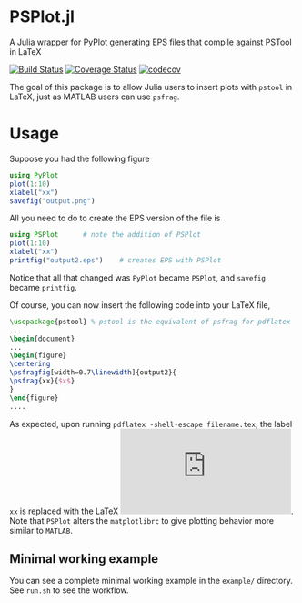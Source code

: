 # PSPlot.jl
A Julia wrapper for PyPlot generating EPS files that compile against PSTool in LaTeX

[![Build Status](https://travis-ci.org/reesepathak/PSPlot.jl.svg?branch=master)](https://travis-ci.org/reesepathak/PSPlot.jl)
[![Coverage Status](https://coveralls.io/repos/github/reesepathak/PSPlot.jl/badge.svg?branch=master)](https://coveralls.io/github/reesepathak/PSPlot.jl?branch=master)
[![codecov](https://codecov.io/gh/reesepathak/PSPlot.jl/branch/master/graph/badge.svg)](https://codecov.io/gh/reesepathak/PSPlot.jl)


The goal of this package is to allow Julia users to insert plots with `pstool` in LaTeX, just as MATLAB users can use
`psfrag`. 

# Usage
Suppose you had the following figure

```julia
using PyPlot
plot(1:10)
xlabel("xx")
savefig("output.png")
```

All you need to do to create the EPS version of the file is
```julia
using PSPlot      # note the addition of PSPlot
plot(1:10)
xlabel("xx")
printfig("output2.eps")    # creates EPS with PSPlot
```
Notice that all that changed was `PyPlot` became `PSPlot`, and `savefig` became `printfig`. 

Of course, you can now insert the following code into your LaTeX file,
```latex
\usepackage{pstool} % pstool is the equivalent of psfrag for pdflatex
...
\begin{document}
...
\begin{figure}
\centering
\psfragfig[width=0.7\linewidth]{output2}{
\psfrag{xx}{$x$}
}
\end{figure}
....
```
As expected, upon running `pdflatex -shell-escape filename.tex`, the label `xx`
is replaced with the LaTeX ![](https://latex.codecogs.com/svg.latex?x).
Note that `PSPlot` alters the `matplotlibrc` to give plotting behavior more similar to
`MATLAB`.

## Minimal working example
You can see a complete minimal working example in the `example/` directory.
See `run.sh` to see the workflow.